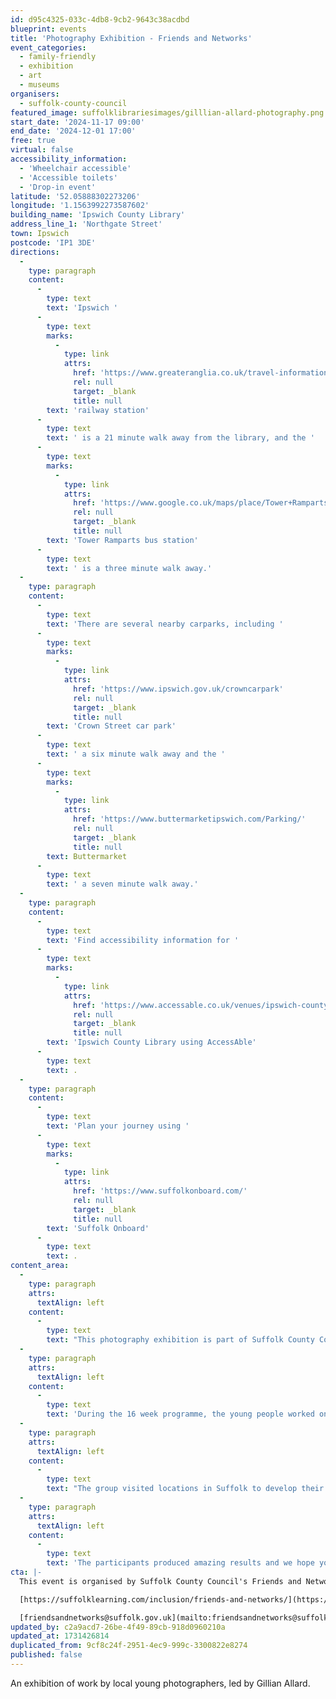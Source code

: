 ```yaml
---
id: d95c4325-033c-4db8-9cb2-9643c38acdbd
blueprint: events
title: 'Photography Exhibition - Friends and Networks'
event_categories:
  - family-friendly
  - exhibition
  - art
  - museums
organisers:
  - suffolk-county-council
featured_image: suffolklibrariesimages/gilllian-allard-photography.png
start_date: '2024-11-17 09:00'
end_date: '2024-12-01 17:00'
free: true
virtual: false
accessibility_information:
  - 'Wheelchair accessible'
  - 'Accessible toilets'
  - 'Drop-in event'
latitude: '52.05888302273206'
longitude: '1.1563992273587602'
building_name: 'Ipswich County Library'
address_line_1: 'Northgate Street'
town: Ipswich
postcode: 'IP1 3DE'
directions:
  -
    type: paragraph
    content:
      -
        type: text
        text: 'Ipswich '
      -
        type: text
        marks:
          -
            type: link
            attrs:
              href: 'https://www.greateranglia.co.uk/travel-information/station-information/ips'
              rel: null
              target: _blank
              title: null
        text: 'railway station'
      -
        type: text
        text: ' is a 21 minute walk away from the library, and the '
      -
        type: text
        marks:
          -
            type: link
            attrs:
              href: 'https://www.google.co.uk/maps/place/Tower+Ramparts+bus+station/@52.0590456,1.1530657,17z/data=!4m23!1m16!4m15!1m6!1m2!1s0x47d9a1d34396d717:0xe270c06e32b8a13f!2sTower+Ramparts+bus+station,+Ipswich!2m2!1d1.154715!2d52.059341!1m6!1m2!1s0x47d9a1d4b1ce6d1f:0xd66f77daa10f45b6!2sCounty+Library,+Northgate+St,+Ipswich+IP1+3DE!2m2!1d1.1565145!2d52.0587199!3e2!3m5!1s0x47d9a1d34396d717:0xe270c06e32b8a13f!8m2!3d52.059341!4d1.154715!16s%2Fg%2F1q67cvcv8?entry=ttu'
              rel: null
              target: _blank
              title: null
        text: 'Tower Ramparts bus station'
      -
        type: text
        text: ' is a three minute walk away.'
  -
    type: paragraph
    content:
      -
        type: text
        text: 'There are several nearby carparks, including '
      -
        type: text
        marks:
          -
            type: link
            attrs:
              href: 'https://www.ipswich.gov.uk/crowncarpark'
              rel: null
              target: _blank
              title: null
        text: 'Crown Street car park'
      -
        type: text
        text: ' a six minute walk away and the '
      -
        type: text
        marks:
          -
            type: link
            attrs:
              href: 'https://www.buttermarketipswich.com/Parking/'
              rel: null
              target: _blank
              title: null
        text: Buttermarket
      -
        type: text
        text: ' a seven minute walk away.'
  -
    type: paragraph
    content:
      -
        type: text
        text: 'Find accessibility information for '
      -
        type: text
        marks:
          -
            type: link
            attrs:
              href: 'https://www.accessable.co.uk/venues/ipswich-county-library'
              rel: null
              target: _blank
              title: null
        text: 'Ipswich County Library using AccessAble'
      -
        type: text
        text: .
  -
    type: paragraph
    content:
      -
        type: text
        text: 'Plan your journey using '
      -
        type: text
        marks:
          -
            type: link
            attrs:
              href: 'https://www.suffolkonboard.com/'
              rel: null
              target: _blank
              title: null
        text: 'Suffolk Onboard'
      -
        type: text
        text: .
content_area:
  -
    type: paragraph
    attrs:
      textAlign: left
    content:
      -
        type: text
        text: "This photography exhibition is part of Suffolk County Council's Friends and Networks projects, and has been created by young people participating in the programme."
  -
    type: paragraph
    attrs:
      textAlign: left
    content:
      -
        type: text
        text: 'During the 16 week programme, the young people worked on a range of tasks from using a pop-up studio and DSLR cameras to manipulating images using editing software. '
  -
    type: paragraph
    attrs:
      textAlign: left
    content:
      -
        type: text
        text: "The group visited locations in Suffolk to develop their photography, including Jimmy's Farm, Ickworth House, and Pin Mill."
  -
    type: paragraph
    attrs:
      textAlign: left
    content:
      -
        type: text
        text: 'The participants produced amazing results and we hope you enjoy viewing a selection of their work. '
cta: |-
  This event is organised by Suffolk County Council's Friends and Networks

  [https://suffolklearning.com/inclusion/friends-and-networks/](https://suffolklearning.com/inclusion/friends-and-networks/) 

  [friendsandnetworks@suffolk.gov.uk](mailto:friendsandnetworks@suffolk.gov.uk)
updated_by: c2a9acd7-26be-4f49-89cb-918d0960210a
updated_at: 1731426814
duplicated_from: 9cf8c24f-2951-4ec9-999c-3300822e8274
published: false
---
```

An exhibition of work by local young photographers, led by Gillian Allard.